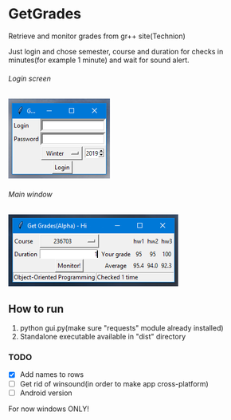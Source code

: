 # GetGrades
Retrieve and monitor grades from gr++ site(Technion)

Just login and chose semester, course and duration for checks in minutes(for example 1 minute) and wait for sound alert.

###### Login screen
![Screenshot 1](/Screenshots/Untitled.png)

###### Main window
![Screenshot 2](Screenshots/Untitled2.png)

## How to run
1) python gui.py(make sure "requests" module already installed)
2) Standalone executable available in "dist" directory

### TODO

- [x] Add names to rows
- [ ] Get rid of winsound(in order to make app cross-platform)
- [ ] Android version

For now windows ONLY!
